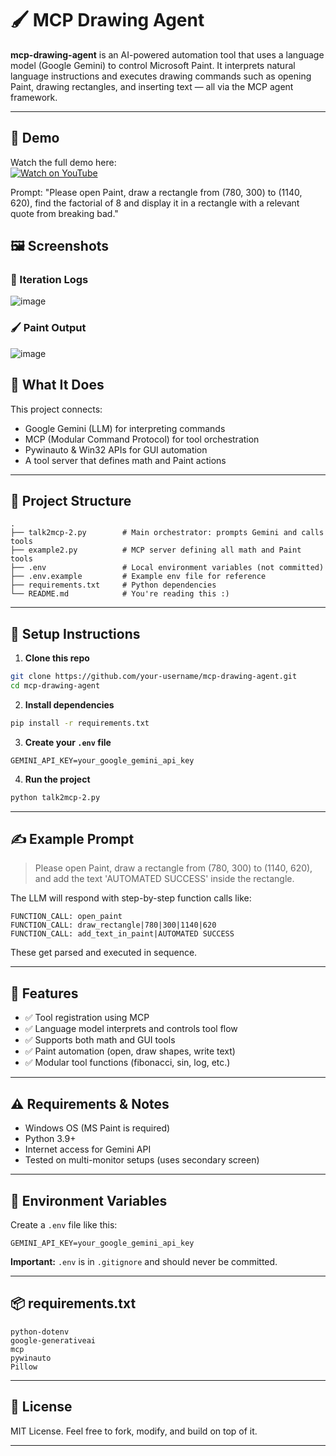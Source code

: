 # 🖌️ MCP Drawing Agent

**mcp-drawing-agent** is an AI-powered automation tool that uses a language model (Google Gemini) to control Microsoft Paint. It interprets natural language instructions and executes drawing commands such as opening Paint, drawing rectangles, and inserting text — all via the MCP agent framework.

---
## 🎥 Demo

Watch the full demo here:  
[![Watch on YouTube](https://img.youtube.com/vi/DUKnE0a6DQE/0.jpg)](https://youtu.be/DUKnE0a6DQE)

Prompt: "Please open Paint, draw a rectangle from (780, 300) to (1140, 620), find the factorial of 8 and display it in a rectangle with a relevant quote from breaking bad."

## 🖼️ Screenshots

### 🔁 Iteration Logs
![image](https://github.com/user-attachments/assets/74cef8e8-8fcc-404b-9557-0fc9c2a4ddef)

### 🖌️ Paint Output
![image](https://github.com/user-attachments/assets/26494edd-50ea-4b1e-9a39-76bb59a5192b)

## 🧠 What It Does

This project connects:
- Google Gemini (LLM) for interpreting commands
- MCP (Modular Command Protocol) for tool orchestration
- Pywinauto & Win32 APIs for GUI automation
- A tool server that defines math and Paint actions

---

## 📁 Project Structure

```
.
├── talk2mcp-2.py        # Main orchestrator: prompts Gemini and calls tools
├── example2.py          # MCP server defining all math and Paint tools
├── .env                 # Local environment variables (not committed)
├── .env.example         # Example env file for reference
├── requirements.txt     # Python dependencies
└── README.md            # You're reading this :)
```

---

## 🚀 Setup Instructions

1. **Clone this repo**
```bash
git clone https://github.com/your-username/mcp-drawing-agent.git
cd mcp-drawing-agent
```

2. **Install dependencies**
```bash
pip install -r requirements.txt
```

3. **Create your `.env` file**
```env
GEMINI_API_KEY=your_google_gemini_api_key
```

4. **Run the project**
```bash
python talk2mcp-2.py
```

---

## ✍️ Example Prompt

> Please open Paint, draw a rectangle from (780, 300) to (1140, 620), and add the text 'AUTOMATED SUCCESS' inside the rectangle.

The LLM will respond with step-by-step function calls like:

```
FUNCTION_CALL: open_paint
FUNCTION_CALL: draw_rectangle|780|300|1140|620
FUNCTION_CALL: add_text_in_paint|AUTOMATED SUCCESS
```

These get parsed and executed in sequence.

---

## 🧰 Features

- ✅ Tool registration using MCP
- ✅ Language model interprets and controls tool flow
- ✅ Supports both math and GUI tools
- ✅ Paint automation (open, draw shapes, write text)
- ✅ Modular tool functions (fibonacci, sin, log, etc.)

---

## ⚠️ Requirements & Notes

- Windows OS (MS Paint is required)
- Python 3.9+
- Internet access for Gemini API
- Tested on multi-monitor setups (uses secondary screen)

---

## 🔐 Environment Variables

Create a `.env` file like this:

```
GEMINI_API_KEY=your_google_gemini_api_key
```

**Important:** `.env` is in `.gitignore` and should never be committed.

---

## 📦 requirements.txt

```
python-dotenv
google-generativeai
mcp
pywinauto
Pillow
```

---

## 🤝 License

MIT License. Feel free to fork, modify, and build on top of it.

---
